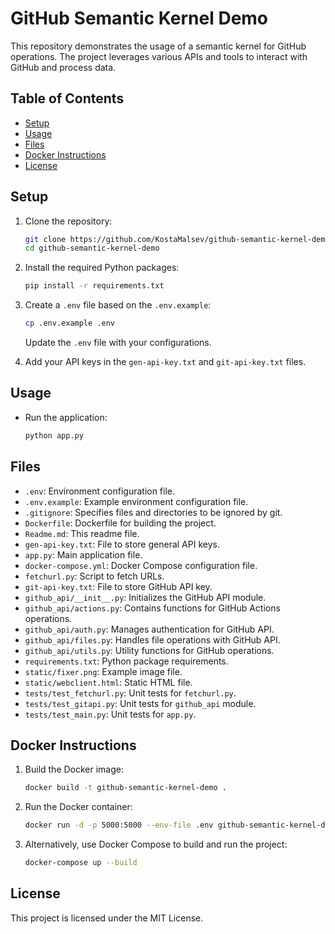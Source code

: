 # GitHub Semantic Kernel Demo

This repository demonstrates the usage of a semantic kernel for GitHub operations. The project leverages various APIs and tools to interact with GitHub and process data.

## Table of Contents

- [Setup](#setup)
- [Usage](#usage)
- [Files](#files)
- [Docker Instructions](#docker-instructions)
- [License](#license)

## Setup

1. Clone the repository:
    ```bash
    git clone https://github.com/KostaMalsev/github-semantic-kernel-demo.git
    cd github-semantic-kernel-demo
    ```

2. Install the required Python packages:
    ```bash
    pip install -r requirements.txt
    ```

3. Create a `.env` file based on the `.env.example`:
    ```bash
    cp .env.example .env
    ```

    Update the `.env` file with your configurations.

4. Add your API keys in the `gen-api-key.txt` and `git-api-key.txt` files.

## Usage

- Run the application:
    ```bash
    python app.py
    ```

## Files

- `.env`: Environment configuration file.
- `.env.example`: Example environment configuration file.
- `.gitignore`: Specifies files and directories to be ignored by git.
- `Dockerfile`: Dockerfile for building the project.
- `Readme.md`: This readme file.
- `gen-api-key.txt`: File to store general API keys.
- `app.py`: Main application file.
- `docker-compose.yml`: Docker Compose configuration file.
- `fetchurl.py`: Script to fetch URLs.
- `git-api-key.txt`: File to store GitHub API key.
- `github_api/__init__.py`: Initializes the GitHub API module.
- `github_api/actions.py`: Contains functions for GitHub Actions operations.
- `github_api/auth.py`: Manages authentication for GitHub API.
- `github_api/files.py`: Handles file operations with GitHub API.
- `github_api/utils.py`: Utility functions for GitHub operations.
- `requirements.txt`: Python package requirements.
- `static/fixer.png`: Example image file.
- `static/webclient.html`: Static HTML file.
- `tests/test_fetchurl.py`: Unit tests for `fetchurl.py`.
- `tests/test_gitapi.py`: Unit tests for `github_api` module.
- `tests/test_main.py`: Unit tests for `app.py`.

## Docker Instructions

1. Build the Docker image:
    ```bash
    docker build -t github-semantic-kernel-demo .
    ```

2. Run the Docker container:
    ```bash
    docker run -d -p 5000:5000 --env-file .env github-semantic-kernel-demo
    ```

3. Alternatively, use Docker Compose to build and run the project:
    ```bash
    docker-compose up --build
    ```

## License

This project is licensed under the MIT License.
